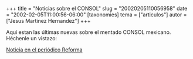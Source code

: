 +++
title = "Noticias sobre el CONSOL"
slug = "20020205110056958"
date = "2002-02-05T11:00:56-06:00"
[taxonomies]
tema = ["articulos"]
autor = ["Jesus Martinez Hernandez"]
+++

Aquí estan las últimas nuevas sobre el mentado CONSOL mexicano. Héchenle
un vistazo:

[Noticia en el periódico
Reforma](http://www.reforma.com/ed_impresa/Notas/020204/ifase/textos/rifaint0009.htm)

